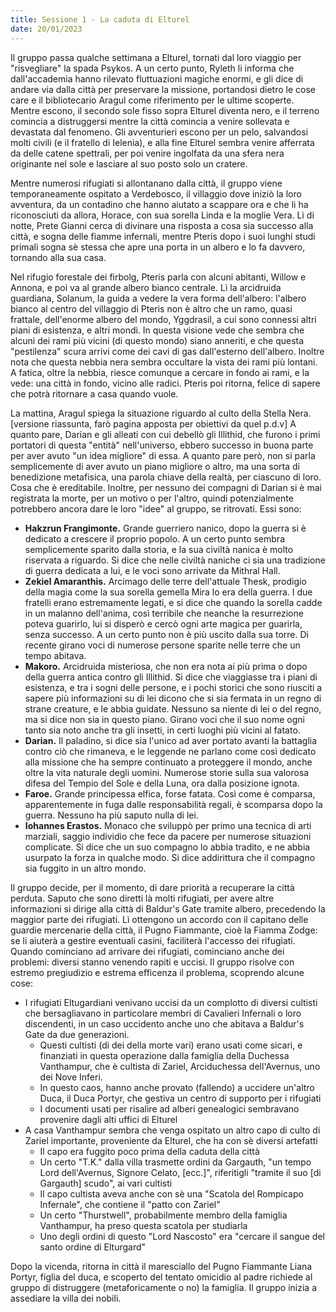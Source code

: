 ```yaml
---
title: Sessione 1 - La caduta di Elturel
date: 20/01/2023
---
```

Il gruppo passa qualche settimana a Elturel, tornati dal loro viaggio per "risvegliare" la spada Psykos. A un certo punto, Ryleth li informa che dall'accademia hanno rilevato fluttuazioni magiche enormi, e gli dice di andare via dalla città per preservare la missione, portandosi dietro le cose care e il bibliotecario Aragul come riferimento per le ultime scoperte. Mentre escono, il secondo sole fisso sopra Elturel diventa nero, e il terreno comincia a distruggersi mentre la città comincia a venire sollevata e devastata dal fenomeno. Gli avventurieri escono per un pelo, salvandosi molti civili (e il fratello di Ielenia), e alla fine Elturel sembra venire afferrata da delle catene spettrali, per poi venire ingolfata da una sfera nera originante nel sole e lasciare al suo posto solo un cratere.

Mentre numerosi rifugiati si allontanano dalla città, il gruppo viene temporaneamente ospitato a Verdebosco, il villaggio dove iniziò la loro avventura, da un contadino che hanno aiutato a scappare ora e che li ha riconosciuti da allora, Horace, con sua sorella Linda e la moglie Vera. Lì di notte, Prete Gianni cerca di divinare una risposta a cosa sia successo alla città, e sogna delle fiamme infernali, mentre Pteris dopo i suoi lunghi studi primali sogna sè stessa che apre una porta in un albero e lo fa davvero, tornando alla sua casa.

Nel rifugio forestale dei firbolg, Pteris parla con alcuni abitanti, Willow e Annona, e poi va al grande albero bianco centrale. Lì la arcidruida guardiana, Solanum, la guida a vedere la vera forma dell'albero: l'albero bianco al centro del villaggio di Pteris non è altro che un ramo, quasi frattale, dell'enorme albero del mondo, Yggdrasil, a cui sono connessi altri piani di esistenza, e altri mondi. In questa visione vede che sembra che alcuni dei rami più vicini (di questo mondo) siano anneriti, e che questa "pestilenza" scura arrivi come dei cavi di gas dall'esterno dell'albero. Inoltre nota che questa nebbia nera sembra occultare la vista dei rami più lontani. A fatica, oltre la nebbia, riesce comunque a cercare in fondo ai rami, e la vede: una città in fondo, vicino alle radici. Pteris poi ritorna, felice di sapere che potrà ritornare a casa quando vuole.

La mattina, Aragul spiega la situazione riguardo al culto della Stella Nera. [versione riassunta, farò pagina apposta per obiettivi da quel p.d.v] A quanto pare, Darian e gli alleati con cui debellò gli Illithid, che furono i primi portatori di questa "entità" nell'universo, ebbero successo in buona parte per aver avuto "un idea migliore" di essa. A quanto pare però, non si parla semplicemente di aver avuto un piano migliore o altro, ma una sorta di benedizione metafisica, una parola chiave della realtà, per ciascuno di loro. Cosa che è ereditabile. Inoltre, per nessuno dei compagni di Darian si è mai registrata la morte, per un motivo o per l'altro, quindi potenzialmente potrebbero ancora dare le loro "idee" al gruppo, se ritrovati. Essi sono:

- **Hakzrun Frangimonte.** Grande guerriero nanico, dopo la guerra si è dedicato a crescere il proprio popolo. A un certo punto sembra semplicemente sparito dalla storia, e la sua civiltà nanica è molto riservata a riguardo. Si dice che nelle civiltà naniche ci sia una tradizione di guerra dedicata a lui, e le voci sono arrivate da Mithral Hall.
- **Zekiel Amaranthis.** Arcimago delle terre dell'attuale Thesk, prodigio della magia come la sua sorella gemella Mira lo era della guerra. I due fratelli erano estremamente legati, e si dice che quando la sorella cadde in un malanno dell'anima, così terribile che neanche la resurrezione poteva guarirlo, lui si disperò e cercò ogni arte magica per guarirla, senza successo. A un certo punto non è più uscito dalla sua torre. Di recente girano voci di numerose persone sparite nelle terre che un tempo abitava.
- **Makoro.** Arcidruida misteriosa, che non era nota ai più prima o dopo della guerra antica contro gli Illithid. Si dice che viaggiasse tra i piani di esistenza, e tra i sogni delle persone, e i pochi storici che sono riusciti a sapere più informazioni su di lei dicono che si sia fermata in un regno di strane creature, e le abbia guidate. Nessuno sa niente di lei o del regno, ma si dice non sia in questo piano. Girano voci che il suo nome ogni tanto sia noto anche tra gli insetti, in certi luoghi più vicini al fatato.
- **Darian.** Il paladino, si dice sia l'unico ad aver portato avanti la battaglia contro ciò che rimaneva, e le leggende ne parlano come così dedicato alla missione che ha sempre continuato a proteggere il mondo, anche oltre la vita naturale degli uomini. Numerose storie sulla sua valorosa difesa del Tempio del Sole e della Luna, ora dalla posizione ignota.
- **Faroe.** Grande principessa elfica, forse fatata. Così come è comparsa, apparentemente in fuga dalle responsabilità regali, è scomparsa dopo la guerra. Nessuno ha più saputo nulla di lei.
- **Iohannes Erastos.** Monaco che sviluppò per primo una tecnica di arti marziali, saggio individio che fece da pacere per numerose situazioni complicate. Si dice che un suo compagno lo abbia tradito, e ne abbia usurpato la forza in qualche modo. Si dice addirittura che il compagno sia fuggito in un altro mondo.

Il gruppo decide, per il momento, di dare priorità a recuperare la città perduta. Saputo che sono diretti là molti rifugiati, per avere altre informazioni si dirige alla città di Baldur's Gate tramite albero, precedendo la maggior parte dei rifugiati. Lì ottengono un accordo con il capitano delle guardie mercenarie della città, il Pugno Fiammante, cioè la Fiamma Zodge: se li aiuterà a gestire eventuali casini, faciliterà l'accesso dei rifugiati. Quando cominciano ad arrivare dei rifugiati, cominciano anche dei problemi: diversi stanno venendo rapiti e uccisi. Il gruppo risolve con estremo pregiudizio e estrema efficenza il problema, scoprendo alcune cose:

- I rifugiati Eltugardiani venivano uccisi da un complotto di diversi cultisti che bersagliavano in particolare membri di Cavalieri Infernali o loro discendenti, in un caso uccidento anche uno che abitava a Baldur's Gate da due generazioni.
    - Questi cultisti (di dei della morte vari) erano usati come sicari, e finanziati in questa operazione dalla famiglia della Duchessa Vanthampur, che è cultista di Zariel, Arciduchessa dell'Avernus, uno dei Nove Inferi.
    - In questo caos, hanno anche provato (fallendo) a uccidere un'altro Duca, il Duca Portyr, che gestiva un centro di supporto per i rifugiati
    - I documenti usati per risalire ad alberi genealogici sembravano provenire dagli alti uffici di Elturel
- A casa Vanthampur sembra che venga ospitato un altro capo di culto di Zariel importante, proveniente da Elturel, che ha con sè diversi artefatti
    - Il capo era fuggito poco prima della caduta della città
    - Un certo "T.K."  dalla villa trasmette ordini da Gargauth, "un tempo Lord dell'Avernus, Signore Celato, [ecc.]", riferitigli "tramite il suo [di Gargauth] scudo", ai vari cultisti
    - Il capo cultista aveva anche con sè una "Scatola del Rompicapo Infernale", che contiene il "patto con Zariel"
    - Un certo "Thurstwell", probabilmente membro della famiglia Vanthampur, ha preso questa scatola per studiarla
    - Uno degli ordini di questo "Lord Nascosto" era "cercare il sangue del santo ordine di Elturgard"

Dopo la vicenda, ritorna in città il maresciallo del Pugno Fiammante Liana Portyr, figlia del duca, e scoperto del tentato omicidio al padre richiede al gruppo di distruggere (metaforicamente o no) la famiglia. Il gruppo inizia a assediare la villa dei nobili.